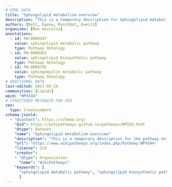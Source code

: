 ```yaml
---
# GPML DATA
title: "Sphingolipid metabolism overview"
description: "This is a temporary description for Sphingolipid metabolism overview"
authors: [DeSl, Egonw, MaintBot, Eweitz]
organisms: [Mus musculus]
annotations:
  - id: PW:0000197
    value: sphingolipid metabolic pathway
    type: Pathway Ontology
  - id: PW:0000162
    value: sphingolipid biosynthetic pathway
    type: Pathway Ontology
  - id: PW:0000745
    value: sphingomyelin metabolic pathway
    type: Pathway Ontology
# ADDITIONAL DATA
last-edited: 2021-05-14
communities: [Lipids]
wpid: "WP4344"
# STRUCTURED METADATA FOR SEO
seo:
  type: CreativeWork
schema-jsonld:
  - "@context": https://schema.org/
    "@id": https://wikipathways.github.io/pathways/WP554.html
    "@type": Dataset
    "name": "Sphingolipid metabolism overview"
    "description": "This is a temporary description for the pathway entitled: Sphingolipid metabolism overview"
    "url": "https://www.wikipathways.org/index.php/Pathway:WP4344"
    "license": CC0
    "creator":
    - "@type": Organization
      "name": "WikiPathways"
    "keywords": [
      "sphingolipid metabolic pathway", "sphingolipid biosynthetic pathway", "sphingomyelin metabolic pathway",
      ]
---
```

